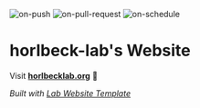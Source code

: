 
  ![on-push](../../actions/workflows/on-push.yaml/badge.svg)
  ![on-pull-request](../../actions/workflows/on-pull-request.yaml/badge.svg)
  ![on-schedule](../../actions/workflows/on-schedule.yaml/badge.svg)

  # horlbeck-lab's Website

  Visit **[horlbecklab.org](http://horlbecklab.org)** 🚀

  _Built with [Lab Website Template](https://greene-lab.gitbook.io/lab-website-template-docs)_

